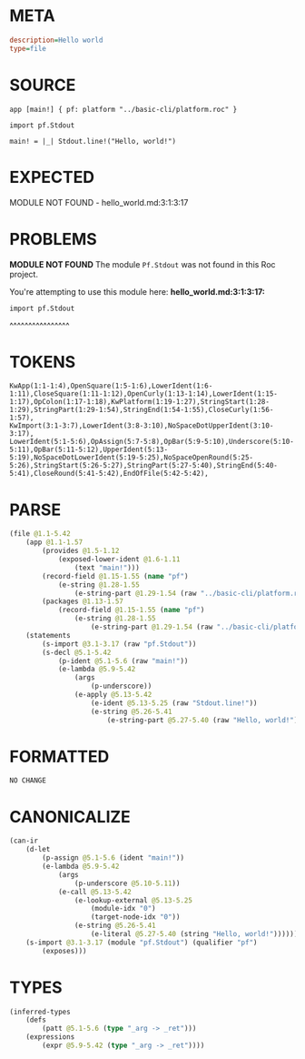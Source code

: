 # META
~~~ini
description=Hello world
type=file
~~~
# SOURCE
~~~roc
app [main!] { pf: platform "../basic-cli/platform.roc" }

import pf.Stdout

main! = |_| Stdout.line!("Hello, world!")
~~~
# EXPECTED
MODULE NOT FOUND - hello_world.md:3:1:3:17
# PROBLEMS
**MODULE NOT FOUND**
The module `Pf.Stdout` was not found in this Roc project.

You're attempting to use this module here:
**hello_world.md:3:1:3:17:**
```roc
import pf.Stdout
```
^^^^^^^^^^^^^^^^


# TOKENS
~~~zig
KwApp(1:1-1:4),OpenSquare(1:5-1:6),LowerIdent(1:6-1:11),CloseSquare(1:11-1:12),OpenCurly(1:13-1:14),LowerIdent(1:15-1:17),OpColon(1:17-1:18),KwPlatform(1:19-1:27),StringStart(1:28-1:29),StringPart(1:29-1:54),StringEnd(1:54-1:55),CloseCurly(1:56-1:57),
KwImport(3:1-3:7),LowerIdent(3:8-3:10),NoSpaceDotUpperIdent(3:10-3:17),
LowerIdent(5:1-5:6),OpAssign(5:7-5:8),OpBar(5:9-5:10),Underscore(5:10-5:11),OpBar(5:11-5:12),UpperIdent(5:13-5:19),NoSpaceDotLowerIdent(5:19-5:25),NoSpaceOpenRound(5:25-5:26),StringStart(5:26-5:27),StringPart(5:27-5:40),StringEnd(5:40-5:41),CloseRound(5:41-5:42),EndOfFile(5:42-5:42),
~~~
# PARSE
~~~clojure
(file @1.1-5.42
	(app @1.1-1.57
		(provides @1.5-1.12
			(exposed-lower-ident @1.6-1.11
				(text "main!")))
		(record-field @1.15-1.55 (name "pf")
			(e-string @1.28-1.55
				(e-string-part @1.29-1.54 (raw "../basic-cli/platform.roc"))))
		(packages @1.13-1.57
			(record-field @1.15-1.55 (name "pf")
				(e-string @1.28-1.55
					(e-string-part @1.29-1.54 (raw "../basic-cli/platform.roc"))))))
	(statements
		(s-import @3.1-3.17 (raw "pf.Stdout"))
		(s-decl @5.1-5.42
			(p-ident @5.1-5.6 (raw "main!"))
			(e-lambda @5.9-5.42
				(args
					(p-underscore))
				(e-apply @5.13-5.42
					(e-ident @5.13-5.25 (raw "Stdout.line!"))
					(e-string @5.26-5.41
						(e-string-part @5.27-5.40 (raw "Hello, world!"))))))))
~~~
# FORMATTED
~~~roc
NO CHANGE
~~~
# CANONICALIZE
~~~clojure
(can-ir
	(d-let
		(p-assign @5.1-5.6 (ident "main!"))
		(e-lambda @5.9-5.42
			(args
				(p-underscore @5.10-5.11))
			(e-call @5.13-5.42
				(e-lookup-external @5.13-5.25
					(module-idx "0")
					(target-node-idx "0"))
				(e-string @5.26-5.41
					(e-literal @5.27-5.40 (string "Hello, world!"))))))
	(s-import @3.1-3.17 (module "pf.Stdout") (qualifier "pf")
		(exposes)))
~~~
# TYPES
~~~clojure
(inferred-types
	(defs
		(patt @5.1-5.6 (type "_arg -> _ret")))
	(expressions
		(expr @5.9-5.42 (type "_arg -> _ret"))))
~~~
